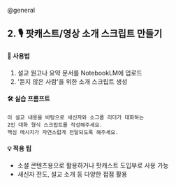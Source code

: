 @general

## 2. 🎙 팟캐스트/영상 소개 스크립트 만들기

#### 🔹 사용법

1. 설교 원고나 요약 문서를 NotebookLM에 업로드
2. '듣지 않은 사람'을 위한 소개 스크립트 생성

#### 🛠 실습 프롬프트

```text
이 설교 내용을 바탕으로 새신자와 소그룹 리더가 대화하는
2인 대화 형식 스크립트를 작성해주세요.
핵심 메시지가 자연스럽게 전달되도록 해주세요.
```

#### 💡 적용 팁

- 소셜 콘텐츠용으로 활용하거나 팟캐스트 도입부로 사용 가능
- 새신자 전도, 설교 소개 등 다양한 접점 활용
